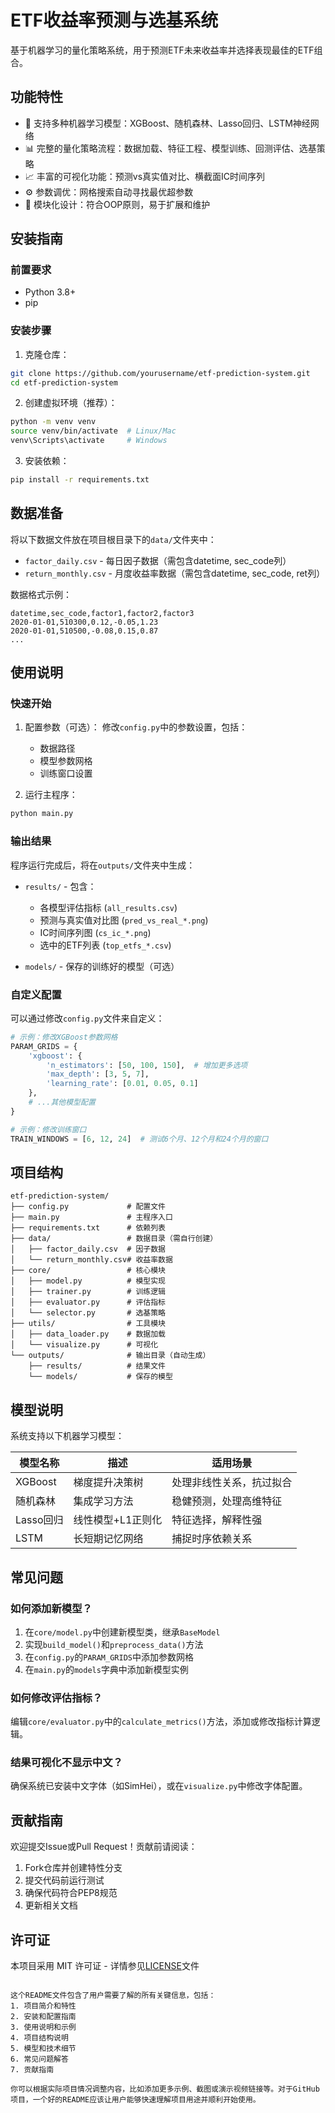 # ETF收益率预测与选基系统

基于机器学习的量化策略系统，用于预测ETF未来收益率并选择表现最佳的ETF组合。

## 功能特性

- 🚀 支持多种机器学习模型：XGBoost、随机森林、Lasso回归、LSTM神经网络
- 📊 完整的量化策略流程：数据加载、特征工程、模型训练、回测评估、选基策略
- 📈 丰富的可视化功能：预测vs真实值对比、横截面IC时间序列
- ⚙️ 参数调优：网格搜索自动寻找最优超参数
- 📂 模块化设计：符合OOP原则，易于扩展和维护

## 安装指南

### 前置要求

- Python 3.8+
- pip

### 安装步骤

1. 克隆仓库：
```bash
git clone https://github.com/yourusername/etf-prediction-system.git
cd etf-prediction-system
```

2. 创建虚拟环境（推荐）：
```bash
python -m venv venv
source venv/bin/activate  # Linux/Mac
venv\Scripts\activate     # Windows
```

3. 安装依赖：
```bash
pip install -r requirements.txt
```

## 数据准备

将以下数据文件放在项目根目录下的`data/`文件夹中：

- `factor_daily.csv` - 每日因子数据（需包含datetime, sec_code列）
- `return_monthly.csv` - 月度收益率数据（需包含datetime, sec_code, ret列）

数据格式示例：
```
datetime,sec_code,factor1,factor2,factor3
2020-01-01,510300,0.12,-0.05,1.23
2020-01-01,510500,-0.08,0.15,0.87
...
```

## 使用说明

### 快速开始

1. 配置参数（可选）：
   修改`config.py`中的参数设置，包括：
   - 数据路径
   - 模型参数网格
   - 训练窗口设置

2. 运行主程序：
```bash
python main.py
```

### 输出结果

程序运行完成后，将在`outputs/`文件夹中生成：

- `results/` - 包含：
  - 各模型评估指标 (`all_results.csv`)
  - 预测与真实值对比图 (`pred_vs_real_*.png`)
  - IC时间序列图 (`cs_ic_*.png`)
  - 选中的ETF列表 (`top_etfs_*.csv`)
  
- `models/` - 保存的训练好的模型（可选）

### 自定义配置

可以通过修改`config.py`文件来自定义：

```python
# 示例：修改XGBoost参数网格
PARAM_GRIDS = {
    'xgboost': {
        'n_estimators': [50, 100, 150],  # 增加更多选项
        'max_depth': [3, 5, 7],
        'learning_rate': [0.01, 0.05, 0.1]
    },
    # ...其他模型配置
}

# 示例：修改训练窗口
TRAIN_WINDOWS = [6, 12, 24]  # 测试6个月、12个月和24个月的窗口
```

## 项目结构

```
etf-prediction-system/
├── config.py             # 配置文件
├── main.py               # 主程序入口
├── requirements.txt      # 依赖列表
├── data/                 # 数据目录（需自行创建）
│   ├── factor_daily.csv  # 因子数据
│   └── return_monthly.csv# 收益率数据
├── core/                 # 核心模块
│   ├── model.py          # 模型实现
│   ├── trainer.py        # 训练逻辑
│   ├── evaluator.py      # 评估指标
│   └── selector.py       # 选基策略
├── utils/                # 工具模块
│   ├── data_loader.py    # 数据加载
│   └── visualize.py      # 可视化
└── outputs/              # 输出目录（自动生成）
    ├── results/          # 结果文件
    └── models/           # 保存的模型
```

## 模型说明

系统支持以下机器学习模型：

| 模型名称 | 描述 | 适用场景 |
|----------|------|----------|
| XGBoost | 梯度提升决策树 | 处理非线性关系，抗过拟合 |
| 随机森林 | 集成学习方法 | 稳健预测，处理高维特征 |
| Lasso回归 | 线性模型+L1正则化 | 特征选择，解释性强 |
| LSTM | 长短期记忆网络 | 捕捉时序依赖关系 |

## 常见问题

### 如何添加新模型？

1. 在`core/model.py`中创建新模型类，继承`BaseModel`
2. 实现`build_model()`和`preprocess_data()`方法
3. 在`config.py`的`PARAM_GRIDS`中添加参数网格
4. 在`main.py`的`models`字典中添加新模型实例

### 如何修改评估指标？

编辑`core/evaluator.py`中的`calculate_metrics()`方法，添加或修改指标计算逻辑。

### 结果可视化不显示中文？

确保系统已安装中文字体（如SimHei），或在`visualize.py`中修改字体配置。

## 贡献指南

欢迎提交Issue或Pull Request！贡献前请阅读：
1. Fork仓库并创建特性分支
2. 提交代码前运行测试
3. 确保代码符合PEP8规范
4. 更新相关文档

## 许可证

本项目采用 MIT 许可证 - 详情参见[LICENSE](LICENSE)文件
```

这个README文件包含了用户需要了解的所有关键信息，包括：
1. 项目简介和特性
2. 安装和配置指南
3. 使用说明和示例
4. 项目结构说明
5. 模型和技术细节
6. 常见问题解答
7. 贡献指南

你可以根据实际项目情况调整内容，比如添加更多示例、截图或演示视频链接等。对于GitHub项目，一个好的README应该让用户能够快速理解项目用途并顺利开始使用。
